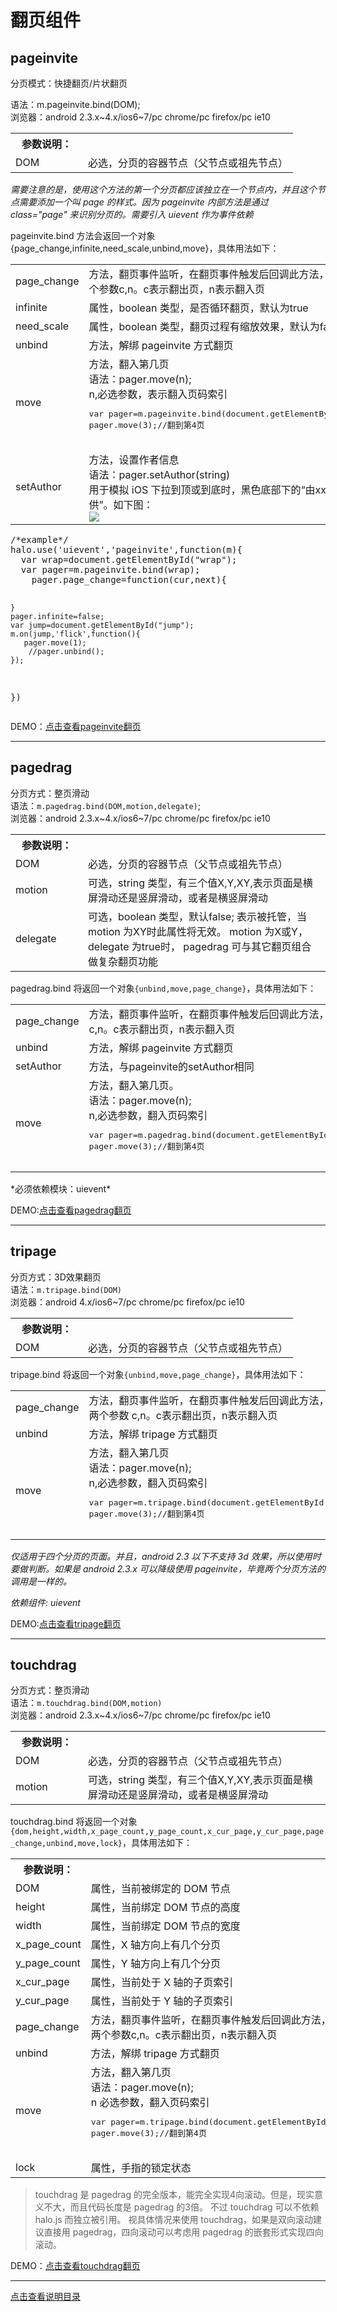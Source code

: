# 翻页组件 #
## pageinvite ##
分页模式：快捷翻页/片状翻页  

语法：m.pageinvite.bind(DOM);  
浏览器：android 2.3.x~4.x/ios6~7/pc chrome/pc firefox/pc ie10

<table style="border-collapse:collapse;" width="100%">
    <tr>
        <th width="100">参数说明：</th>
        <th></th>
    </tr>
    <tr>
        <td>DOM</td>
        <td>必选，分页的容器节点（父节点或祖先节点）</td>
    </tr>
</table>

*需要注意的是，使用这个方法的第一个分页都应该独立在一个节点内，并且这个节点需要添加一个叫 page 的样式。因为 pageinvite 内部方法是通过 class="page" 来识别分页的。需要引入 uievent 作为事件依赖*

pageinvite.bind 方法会返回一个对象{page_change,infinite,need_scale,unbind,move}，具体用法如下：

<table style="border-collapse:collapse;" width="100%">
    <tr>
        <td>page_change</td>
        <td>方法，翻页事件监听，在翻页事件触发后回调此方法，并且返回两个参数c,n。c表示翻出页，n表示翻入页</td>
    </tr>
    <tr>
        <td>infinite</td>
        <td>属性，boolean 类型，是否循环翻页，默认为true</td>
    </tr>
    <tr>
        <td>need_scale</td>
        <td>属性，boolean 类型，翻页过程有缩放效果，默认为false</td>
    </tr>
    <tr>
        <td>unbind</td>
        <td>方法，解绑 pageinvite 方式翻页</td>
    </tr>
    <tr>
        <td>move</td>
        <td>
            方法，翻入第几页<br />
            语法：pager.move(n);<br />
            n,必选参数，表示翻入页码索引<br />
            <pre>
var pager=m.pageinvite.bind(document.getElementById('wrap'));
pager.move(3);//翻到第4页           
            </pre>
        </td>
    </tr>
    <tr>
        <td>setAuthor</td>
        <td>
            方法，设置作者信息<br />
            语法：pager.setAuthor(string)<br />
            用于模拟 iOS 下拉到顶或到底时，黑色底部下的“由xxx.com提供”。如下图：<br />
            <img src="http://jdc.jd.com/halo/img/20141103.png" />
        </td>
    </tr>
</table>
<pre>
/*example*/
halo.use('uievent','pageinvite',function(m){
  var wrap=document.getElementById("wrap");
  var pager=m.pageinvite.bind(wrap);
    pager.page_change=function(cur,next){
        
    }
    pager.infinite=false;
    var jump=document.getElementById("jump");
    m.on(jump,'flick',function(){
       pager.move(1);
        //pager.unbind();
    });
})
</pre>


DEMO：[点击查看pageinvite翻页](http://jdc.jd.com/halo/demo/pageinvite.html)

------------------------------------------------------

## pagedrag ##

分页方式：整页滑动  
语法：`m.pagedrag.bind(DOM,motion,delegate)`;  
浏览器：android 2.3.x~4.x/ios6~7/pc chrome/pc firefox/pc ie10  

<table style="border-collapse:collapse;" width="100%">
    <tr>
        <th width="100">参数说明：</th>
        <th></th>
    </tr>
    <tr>
        <td>DOM</td>
        <td>必选，分页的容器节点（父节点或祖先节点）</td>
    </tr>
    <tr>
        <td>motion</td>
        <td>可选，string 类型，有三个值X,Y,XY,表示页面是横屏滑动还是竖屏滑动，或者是横竖屏滑动</td>
    </tr>
    <tr>
        <td>delegate</td>
        <td>可选，boolean 类型，默认false; 表示被托管，当 motion 为XY时此属性将无效。 motion 为X或Y， delegate 为true时， pagedrag 可与其它翻页组合做复杂翻页功能</td>
    </tr>
</table> 

pagedrag.bind 将返回一个对象`{unbind,move,page_change}`，具体用法如下：

<table style="border-collapse:collapse;" width="100%">
    <tr>
        <td>page_change</td>
        <td>方法，翻页事件监听，在翻页事件触发后回调此方法，并且返回两个参数 c,n。c表示翻出页，n表示翻入页</td>
    </tr>
    <tr>
        <td>unbind</td>
        <td>方法，解绑 pageinvite 方式翻页</td>
    </tr>
    <tr>
        <td>setAuthor</td>
        <td>方法，与pageinvite的setAuthor相同</td>
    </tr>
    <tr>
        <td>move</td>
        <td>
            方法，翻入第几页。<br />
            语法：pager.move(n); <br />
            n,必选参数，翻入页码索引
            <pre>
var pager=m.pagedrag.bind(document.getElementById('wrap'),'Y',true);
pager.move(3);//翻到第4页
            </pre>
        </td>
    </tr>
</table> 
*必须依赖模块：uievent*

DEMO:[点击查看pagedrag翻页](http://jdc.jd.com/halo/demo/pagedrag.html)

-----------------------------------------------------

## tripage ##

分页方式：3D效果翻页  
语法：`m.tripage.bind(DOM)`  
浏览器：android 4.x/ios6~7/pc chrome/pc firefox/pc ie10

<table style="border-collapse:collapse;" width="100%">
    <tr>
        <th width="100">参数说明：</th>
        <th></th>
    </tr>
    <tr>
        <td>DOM</td>
        <td>必选，分页的容器节点（父节点或祖先节点）</td>
    </tr>
</table>

tripage.bind 将返回一个对象`{unbind,move,page_change}`，具体用法如下：

<table style="border-collapse:collapse;" width="100%">
    <tr>
        <td>page_change</td>
        <td>方法，翻页事件监听，在翻页事件触发后回调此方法，并且返回两个参数 c,n。c表示翻出页，n表示翻入页</td>
    </tr>
    <tr>
        <td>unbind</td>
        <td>方法，解绑 tripage 方式翻页</td>
    </tr>
    <tr>
        <td>move</td>
        <td>
            方法，翻入第几页<br />
            语法：pager.move(n);<br />
            n,必选参数，翻入页码索引
            <pre>
var pager=m.tripage.bind(document.getElementById('wrap'));
pager.move(3);//翻到第4页            
            </pre>
        </td>
    </tr>
</table>

*仅适用于四个分页的页面。并且，android 2.3 以下不支持 3d 效果，所以使用时要做判断。如果是 android 2.3.x 可以降级使用 pageinvite，毕竟两个分页方法的调用是一样的。*

*依赖组件: uievent*

DEMO:[点击查看tripage翻页](http://jdc.jd.com/halo/demo/tripage.html)

------------------------------------------------------------------------------------------------------------------

## touchdrag ##

分页方式：整页滑动  
语法：`m.touchdrag.bind(DOM,motion)`   
浏览器：android 2.3.x~4.x/ios6~7/pc chrome/pc firefox/pc ie10

<table style="border-collapse:collapse;" width="100%">
    <tr>
        <th width="100">参数说明：</th>
        <th></th>
    </tr>
    <tr>
        <td>DOM</td>
        <td>必选，分页的容器节点（父节点或祖先节点）</td>
    </tr>
    <tr>
        <td>motion</td>
        <td>可选，string 类型，有三个值X,Y,XY,表示页面是横屏滑动还是竖屏滑动，或者是横竖屏滑动</td>
    </tr>
</table> 

touchdrag.bind 将返回一个对象`{dom,height,width,x_page_count,y_page_count,x_cur_page,y_cur_page,page_change,unbind,move,lock}`，具体用法如下：

<table style="border-collapse:collapse;" width="100%">
    <tr>
        <th width="100">参数说明：</th>
        <th></th>
    </tr>
    <tr>
        <td>DOM</td>
        <td>属性，当前被绑定的 DOM 节点</td>
    </tr>
    <tr>
        <td>height</td>
        <td>属性，当前绑定 DOM 节点的高度</td>
    </tr>
    <tr>
        <td>width</td>
        <td>属性，当前绑定 DOM 节点的宽度</td>
    </tr>
    <tr>
        <td>x_page_count</td>
        <td>属性，X 轴方向上有几个分页</td>
    </tr>
    <tr>
        <td>y_page_count</td>
        <td>属性，Y 轴方向上有几个分页</td>
    </tr>
    <tr>
        <td>x_cur_page</td>
        <td>属性，当前处于 X 轴的子页索引</td>
    </tr>
    <tr>
        <td>y_cur_page</td>
        <td>属性，当前处于 Y 轴的子页索引</td>
    </tr>
    <tr>
        <td>page_change</td>
        <td>方法，翻页事件监听，在翻页事件触发后回调此方法，并且返回两个参数c,n。c表示翻出页，n表示翻入页</td>
    </tr>
    <tr>
        <td>unbind</td>
        <td>方法，解绑 tripage 方式翻页</td>
    </tr>
    <tr>
        <td>move</td>
        <td>
            方法，翻入第几页<br />
            语法：pager.move(n);<br />
            n 必选参数，翻入页码索引<br />
            <pre>
var pager=m.tripage.bind(document.getElementById('wrap'));
pager.move(3);//翻到第4页
            </pre>
        </td>
    </tr>
    <tr>
        <td>lock</td>
        <td>属性，手指的锁定状态</td>
    </tr>
</table> 

>touchdrag 是 pagedrag 的完全版本，能完全实现4向滚动。但是，现实意义不大，而且代码长度是 pagedrag 的3倍。
不过 touchdrag 可以不依赖 halo.js 而独立被引用。
视具体情况来使用 touchdrag，如果是双向滚动建议直接用 pagedrag，四向滚动可以考虑用 pagedrag 的嵌套形式实现四向滚动。

DEMO：[点击查看touchdrag翻页](http://jdc.jd.com/halo/demo/touchpage.html)


----------------------------------------------------------------------------------

[点击查看说明目录](https://github.com/leeenx/halo/blob/master/manual.md)
